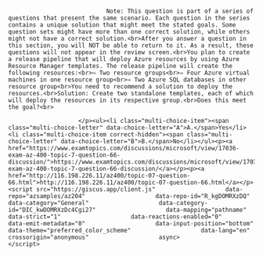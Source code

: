 <p class="card-text">
							
								Note: This question is part of a series of questions that present the same scenario. Each question in the series contains a unique solution that might meet the stated goals. Some question sets might have more than one correct solution, while others might not have a correct solution.<br>After you answer a question in this section, you will NOT be able to return to it. As a result, these questions will not appear in the review screen.<br>You plan to create a release pipeline that will deploy Azure resources by using Azure Resource Manager templates. The release pipeline will create the following resources:<br>✑ Two resource groups<br>✑ Four Azure virtual machines in one resource group<br>✑ Two Azure SQL databases in other resource group<br>You need to recommend a solution to deploy the resources.<br>Solution: Create two standalone templates, each of which will deploy the resources in its respective group.<br>Does this meet the goal?<br>
							
						</p><ul><li class="multi-choice-item"><span class="multi-choice-letter" data-choice-letter="A">A.</span>Yes</li><li class="multi-choice-item correct-hidden"><span class="multi-choice-letter" data-choice-letter="B">B.</span>No</li></ul><p><a href="https://www.examtopics.com/discussions/microsoft/view/17036-exam-az-400-topic-7-question-66-discussion/">https://www.examtopics.com/discussions/microsoft/view/17036-exam-az-400-topic-7-question-66-discussion/</a></p><p><a href="http://116.198.226.11/az400/topic-07-question-66.html">http://116.198.226.11/az400/topic-07-question-66.html</a></p><script src="https://giscus.app/client.js"                    data-repo="azsamples/az204"                    data-repo-id="R_kgDOMRXzDQ"                    data-category="General"                    data-category-id="DIC_kwDOMRXzDc4Cgi27"                    data-mapping="pathname"                    data-strict="1"                    data-reactions-enabled="0"                    data-emit-metadata="0"                    data-input-position="bottom"                    data-theme="preferred_color_scheme"                    data-lang="en"                    crossorigin="anonymous"                    async>                    </script>